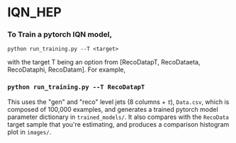 # IQN_HEP

### To Train a pytorch IQN model,

`python run_training.py --T <target>`

with the target T being an option from [RecoDatapT, RecoDataeta, RecoDataphi, RecoDatam].
For example, 

### `python run_training.py --T RecoDatapT`

This uses the "gen" and "reco" level jets (8 columns + $\tau$), `Data.csv`, which is composed of 100,000 examples, and generates a trained pytorch model parameter dictionary in `trained_models/`. It also compares with the `RecoData` target sample that you're estimating, and produces a comparison histogram plot in `images/`.

